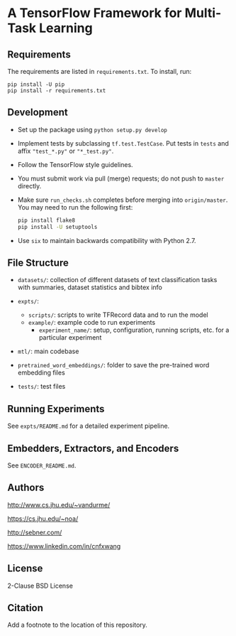 # A TensorFlow Framework for Multi-Task Learning

<!-- [![pipeline status](https://gitlab.hltcoe.jhu.edu/vandurme/tfmtl/badges/master/pipeline.svg)](https://gitlab.hltcoe.jhu.edu/vandurme/tfmtl/commits/master)

## Attribution

If code in this repository contributes to work to be submitted for
publication, please consult the author(s) of the relevant code to
agree on appropriate attribution. Depending on the usage, one of these
may be appropriate:

* No special attribution necessary. This will most often be the case;
  for instance, for low-level infrastructure or simple baselines.
* A mention in the **Acknowledgements** section of the eventual
  publication.
* Co-author on the publication. This may be appropriate if you are
  relying on large portions of code that you did not write yourself.

Please refrain from sharing code in this repository beyond immediate
collaborators, as parts of it may be related to work that is still under
submission or will soon be submitted for publication. -->

## Requirements

The requirements are listed in `requirements.txt`. To install, run:

```
pip install -U pip
pip install -r requirements.txt
```

## Development

* Set up the package using `python setup.py develop`
* Implement tests by subclassing `tf.test.TestCase`. Put tests in
  `tests` and affix `"test_*.py"` or `"*_test.py"`.
* Follow the TensorFlow style guidelines.
* You must submit work via pull (merge) requests; do not push
  to `master` directly.
* Make sure `run_checks.sh` completes before merging into
  `origin/master`. You may need to run the following first:

  ``` bash
  pip install flake8
  pip install -U setuptools
  ```

* Use `six` to maintain backwards compatibility with Python 2.7.

## File Structure

- `datasets/`: collection of different datasets of text classification tasks with summaries, dataset statistics and bibtex info

- `expts/`:
  - `scripts/`: scripts to write TFRecord data and to run the model
  - `example/`: example code to run experiments
    - `experiment_name/`: setup, configuration, running scripts, etc. for a particular experiment
- `mtl/`: main codebase
- `pretrained_word_embeddings/`: folder to save the pre-trained word embedding files
- `tests/`: test files


## Running Experiments

See `expts/README.md` for a detailed experiment pipeline.


## Embedders, Extractors, and Encoders
See `ENCODER_README.md`.


## Authors
http://www.cs.jhu.edu/~vandurme/

https://cs.jhu.edu/~noa/

http://sebner.com/

https://www.linkedin.com/in/cnfxwang


## License
2-Clause BSD License


<!-- TODO detailed lists of each encoder and corresponding arguments? perhaps in another place?
## Embedders, Extractors, and Encoders

One focus of this repository is a collection of off-the-shelf functions
for transforming inputs into feature representations. These transformations
are referred to as "encoders", and they consist of two steps: an embedding
step that turns input token IDs into token embeddings, and an extraction step
that turns the embeddings into feature representations. Together, the embedder
and extractor constitute an encoder.

An architecture is a specification of an encoder for each dataset in an experiment.
Users specify encoder architectures in a JSON configuration file. An architecture
is specified with a name (key) whose value is a dictionary with the following fields:

* `embedders_tied`:
  * `true` if all datasets should be embedded with the same function (i.e., shared parameters),
  * `false` otherwise
* `extractors_tied`:
  * `true` if all datasets should have features extracted with the same function (i.e., shared parameters),
  * `false` otherwise
* Name of dataset A
  * `embed_fn`: a string specifying an embedding function
  * `embed_kwargs`: a dictionary specifying `argument: value` pairs (arguments are strings) for the embedding function
  * `extract_fn`: a string specifying an extraction function
  * `extract_kwargs`: a dictionary specifying `argument: value` pairs (arguments are strings) for the extraction function
* Name of dataset B...

`embed_fn`, `embed_kwargs`, `extract_fn`, and `extract_kwargs` must be fully specified,
even if `embedders_tied` or `extractors_tied` is `true`. If `embedders_tied` is `true`
for an architecture, then `embed_fn` and `embed_kwargs` must have identical values for
all datasets specified in the given architecture (similarly if `extractors_tied` is `true`).

`true` is the JSON equivalent of Python's `True` value.

`false` is the JSON equivalent of Python's `False` value.

`null` is the JSON equivalent of Python's `None` value.

An example configuration file can be found at `tfmtl/tests/encoders.json`.

Embedding functions and extraction functions can be found in `tfmtl/mtl/embedders`
and `tfmtl/mtl/extractors`, respectively.

The architecture to use in an experiment is given by the `--architecture` flag,
and the file containing the architecture(s) is given by the `--encoder_config_file`
flag. Multiple architectures can be placed in the same configuration file. -->

## Citation

Add a footnote to the location of this repository.
